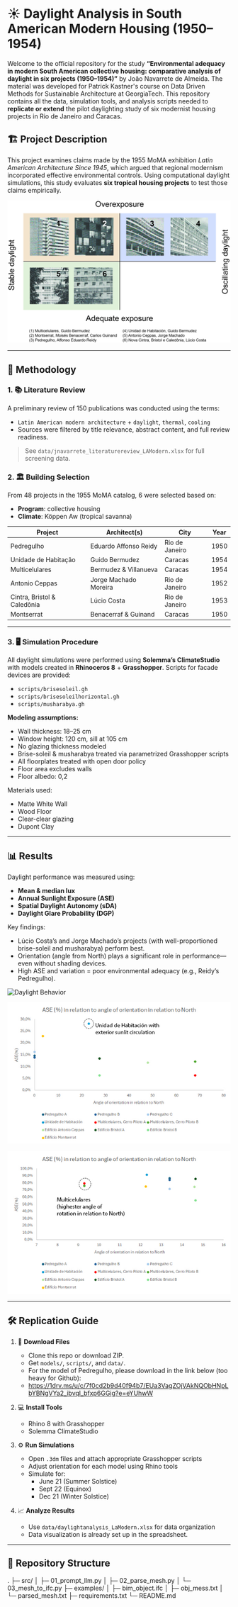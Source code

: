 # ☀️ Daylight Analysis in South American Modern Housing (1950–1954)

Welcome to the official repository for the study **“Environmental adequacy in modern South American collective housing: comparative analysis of daylight in six projects (1950–1954)”** by João Navarrete de Almeida. The material was developed for Patrick Kastner's course on Data Driven Methods for Sustainable Architecture at GeorgiaTech. This repository contains all the data, simulation tools, and analysis scripts needed to **replicate or extend** the pilot daylighting study of six modernist housing projects in Rio de Janeiro and Caracas.

## 🏗️ Project Description

This project examines claims made by the 1955 MoMA exhibition *Latin American Architecture Since 1945*, which argued that regional modernism incorporated effective environmental controls. Using computational daylight simulations, this study evaluates **six tropical housing projects** to test those claims empirically.

![Comparison](images/comparison.jpg)

---

## 🧪 Methodology

### 1. 📚 Literature Review
A preliminary review of 150 publications was conducted using the terms:

- `Latin American modern architecture` + `daylight`, `thermal`, `cooling`
- Sources were filtered by title relevance, abstract content, and full review readiness.

> See `data/jnavarrete_literaturereview_LAModern.xlsx` for full screening data.

### 2. 🏛️ Building Selection

From 48 projects in the 1955 MoMA catalog, 6 were selected based on:

- **Program**: collective housing
- **Climate**: Köppen Aw (tropical savanna)

| Project | Architect(s) | City | Year |
|--------|-------------|------|------|
| Pedregulho | Eduardo Affonso Reidy | Rio de Janeiro | 1950 |
| Unidade de Habitação | Guido Bermudez | Caracas | 1954 |
| Multicelulares | Bermudez & Villanueva | Caracas | 1954 |
| Antonio Ceppas | Jorge Machado Moreira | Rio de Janeiro | 1952 |
| Cintra, Bristol & Caledônia | Lúcio Costa | Rio de Janeiro | 1953 |
| Montserrat | Benacerraf & Guinand | Caracas | 1950 |

---

### 3. 🖥️ Simulation Procedure

All daylight simulations were performed using **Solemma’s ClimateStudio** with models created in **Rhinoceros 8** + **Grasshopper**. Scripts for facade devices are provided:

- `scripts/brisesoleil.gh`
- `scripts/brisesoleilhorizontal.gh`
- `scripts/musharabya.gh`

**Modeling assumptions:**

- Wall thickness: 18–25 cm
- Window height: 120 cm, sill at 105 cm
- No glazing thickness modeled
- Brise-soleil & musharabya treated via parametrized Grasshopper scripts
- All floorplates treated with open door policy
- Floor area excludes walls
- Floor albedo: 0,2

Materials used:
- Matte White Wall
- Wood Floor
- Clear-clear glazing
- Dupont Clay

---

## 📊 Results

Daylight performance was measured using:

- **Mean & median lux**
- **Annual Sunlight Exposure (ASE)**
- **Spatial Daylight Autonomy (sDA)**
- **Daylight Glare Probability (DGP)**

Key findings:

- Lúcio Costa’s and Jorge Machado’s projects (with well-proportioned brise-soleil and musharabya) perform best.
- Orientation (angle from North) plays a significant role in performance—even without shading devices.
- High ASE and variation = poor environmental adequacy (e.g., Reidy’s Pedregulho).

![Daylight Behavior](images/medianlux.jpg)

![ASE](images/ASE.jpg)

![SDA](images/SDA.jpg)

---

## 🛠️ Replication Guide

1. 🧾 **Download Files**
   - Clone this repo or download ZIP.
   - Get `models/`, `scripts/`, and `data/`.
   - For the model of Pedregulho, please download in the link below (too heavy for Github):
   - https://1drv.ms/u/c/7f0cd2b9d40f94b7/EUa3VagZOjVAkNQObHNpLbYBNgVYa2_ibvql_bfxp6GGig?e=eYUhwW

2. 💻 **Install Tools**
   - Rhino 8 with Grasshopper
   - Solemma ClimateStudio

3. ⚙️ **Run Simulations**
   - Open `.3dm` files and attach appropriate Grasshopper scripts
   - Adjust orientation for each model using Rhino tools
   - Simulate for:
     - June 21 (Summer Solstice)
     - Sept 22 (Equinox)
     - Dec 21 (Winter Solstice)

4. 📈 **Analyze Results**
   - Use `data/daylightanalysis_LaModern.xlsx` for data organization
   - Data visualization is already set up in the spreadsheet.

---

## 📁 Repository Structure
.
├─ src/
│  ├─ 01_prompt_llm.py
│  ├─ 02_parse_mesh.py
│  └─ 03_mesh_to_ifc.py
├─ examples/
│  ├─ bim_object.ifc
│  ├─ obj_mess.txt
│  └─ parsed_mesh.txt
├─ requirements.txt
└─ README.md

   

